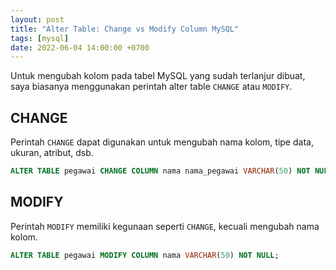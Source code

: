 ```yaml
---
layout: post
title: "Alter Table: Change vs Modify Column MySQL"
tags: [mysql]
date: 2022-06-04 14:00:00 +0700
---
```


Untuk mengubah kolom pada tabel MySQL yang sudah terlanjur dibuat, saya biasanya menggunakan perintah alter table `CHANGE` atau `MODIFY`.

## CHANGE

Perintah `CHANGE` dapat digunakan untuk mengubah nama kolom, tipe data, ukuran, atribut, dsb.

```sql
ALTER TABLE pegawai CHANGE COLUMN nama nama_pegawai VARCHAR(50) NOT NULL;
```

## MODIFY

Perintah `MODIFY` memiliki kegunaan seperti `CHANGE`, kecuali mengubah nama kolom.

```sql
ALTER TABLE pegawai MODIFY COLUMN nama VARCHAR(50) NOT NULL;
```